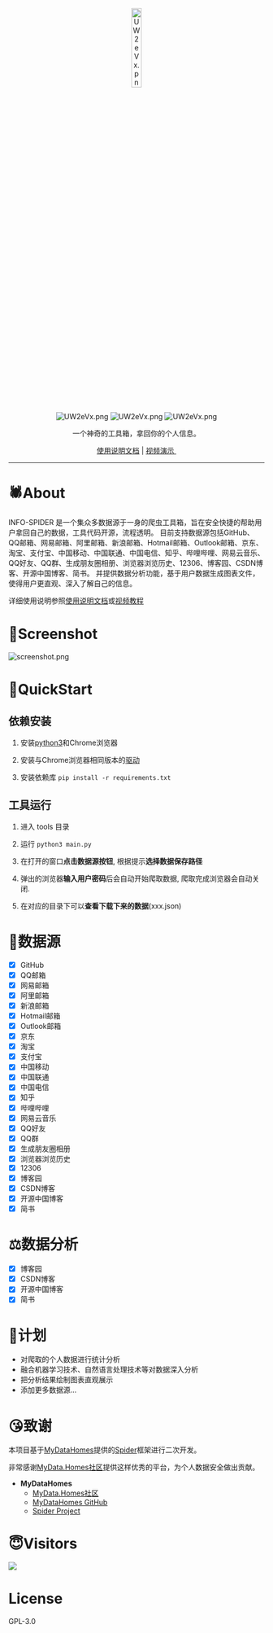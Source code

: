 <p align="center">
  <a href="https://www.meetup.com/Angular-Medellin/">
    <img src="https://s1.ax1x.com/2020/07/19/UW2eVx.png" alt="UW2eVx.png" border="0" height="20%" width="20%"/>
  </a>
</p>

<p align="center">
    <a>
        <img src="https://img.shields.io/badge/python-v3-blue" alt="UW2eVx.png" />
    </a>
    <a>
        <img src="https://img.shields.io/badge/platform-Windows-blue" alt="UW2eVx.png" />
    </a>
    <a>
        <img src="https://img.shields.io/website?up_message=%E4%BD%BF%E7%94%A8%E6%96%87%E6%A1%A3&url=https%3A%2F%2Finfospider.vercel.app%2F" alt="UW2eVx.png" />
    </a>

</p>
<p align="center">一个神奇的工具箱，拿回你的个人信息。</p>
<p align="center"><a href="https://infospider.vercel.app/">使用说明文档</a> | <a href="https://www.bilibili.com/video/BV14f4y1R7oF/">视频演示 ️</a></p>

***
# 🕷About
INFO-SPIDER 是一个集众多数据源于一身的爬虫工具箱，旨在安全快捷的帮助用户拿回自己的数据，工具代码开源，流程透明。
目前支持数据源包括GitHub、QQ邮箱、网易邮箱、阿里邮箱、新浪邮箱、Hotmail邮箱、Outlook邮箱、京东、淘宝、支付宝、中国移动、中国联通、中国电信、知乎、哔哩哔哩、网易云音乐、QQ好友、QQ群、生成朋友圈相册、浏览器浏览历史、12306、博客园、CSDN博客、开源中国博客、简书。
并提供数据分析功能，基于用户数据生成图表文件，使得用户更直观、深入了解自己的信息。

详细使用说明参照[使用说明文档](https://infospider.vercel.app)或[视频教程](https://www.bilibili.com/video/BV14f4y1R7oF/)

# 🎨Screenshot

![screenshot.png](https://i.loli.net/2020/07/19/HUDljdTazJQA6hX.png ':size=70%')

# 🚀QuickStart

## 依赖安装

1. 安装[python3](https://www.python.org/downloads/)和Chrome浏览器

2. 安装与Chrome浏览器相同版本的[驱动](http://chromedriver.storage.googleapis.com/index.html)

3. 安装依赖库 `pip install -r requirements.txt`

## 工具运行

1. 进入 tools 目录

2. 运行 `python3 main.py`

3. 在打开的窗口**点击数据源按钮**, 根据提示**选择数据保存路径**

4. 弹出的浏览器**输入用户密码**后会自动开始爬取数据, 爬取完成浏览器会自动关闭.
   
5. 在对应的目录下可以**查看下载下来的数据**(xxx.json)


# 🌈数据源
- [x] GitHub
- [x] QQ邮箱
- [x] 网易邮箱
- [x] 阿里邮箱
- [x] 新浪邮箱
- [x] Hotmail邮箱
- [x] Outlook邮箱
- [x] 京东
- [x] 淘宝
- [x] 支付宝
- [x] 中国移动
- [x] 中国联通
- [x] 中国电信
- [x] 知乎
- [x] 哔哩哔哩
- [x] 网易云音乐
- [x] QQ好友
- [x] QQ群
- [x] 生成朋友圈相册
- [x] 浏览器浏览历史
- [x] 12306
- [x] 博客园
- [x] CSDN博客
- [x] 开源中国博客
- [x] 简书

# ⚖️数据分析

- [x] 博客园
- [x] CSDN博客
- [x] 开源中国博客
- [x] 简书

# 📑计划

- 对爬取的个人数据进行统计分析
- 融合机器学习技术、自然语言处理技术等对数据深入分析
- 把分析结果绘制图表直观展示
- 添加更多数据源...

# 😘致谢

本项目基于[MyDataHomes](https://github.com/MyDataHomes)提供的[Spider](https://github.com/MyDataHomes/Spider)框架进行二次开发。

非常感谢[MyData.Homes社区](https://mydata.homes/)提供这样优秀的平台，为个人数据安全做出贡献。

- **MyDataHomes**
    - [MyData.Homes社区](https://mydata.homes/)
    - [MyDataHomes GitHub](https://github.com/MyDataHomes)
    - [Spider Project](https://github.com/MyDataHomes/Spider)

# 😇Visitors

![](http://profile-counter.glitch.me/kangvcar/count.svg)


# License
GPL-3.0